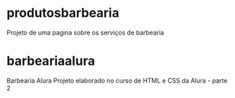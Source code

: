 # produtosbarbearia
Projeto de uma pagina sobre os serviços de barbearia
# barbeariaalura
Barbearia Alura
Projeto elaborado no curso de HTML e CSS da Alura - parte 2
